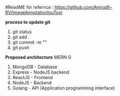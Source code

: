 #ReadME
for refernce : https://github.com/Anirudh-RV/ImageAnnotationIouTool

**process to update git**
1. git status
2. git add .
3. git commit -m "<any message for the commit>"
4. git push

**Proposed architecture**
MERN G

1. MongoDB - Database
2. Express - NodeJS backend
3. ReactJS - Frontend
4. NodeJS - Backend
5. Golang - API (Application programming interface)
